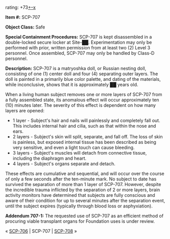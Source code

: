 rating: +73[+](javascript:; "I like it")[–](javascript:; "I don't like it")[x](javascript:; "Cancel my vote")

**Item #:** SCP-707

**Object Class:** Safe

**Special Containment Procedures:** SCP-707 is kept disassembled in a double-locked secure locker at Site-██. Experimentation may only be performed with prior, written permission from at least two (2) Level 3 personnel. Once assembled, SCP-707 may only be handled by Class-D personnel.

**Description:** SCP-707 is a matryoshka doll, or Russian nesting doll, consisting of one (1) center doll and four (4) separating outer layers. The doll is painted in a primarily blue color palette, and dating of the materials, while inconclusive, shows that it is approximately ██ years old.

When a living human subject removes one or more layers of SCP-707 from a fully assembled state, its anomalous effect will occur approximately ten (10) minutes later. The severity of this effect is dependent on how many layers are opened:

*   1 layer - Subject's hair and nails will painlessly and completely fall out. This includes internal hair and cilia, such as that within the nose and ears.
*   2 layers - Subject's skin will split, separate, and fall off. The loss of skin is painless, but exposed internal tissue has been described as being very sensitive, and even a light touch can cause bleeding.
*   3 layers - Subject's muscles will detach from connective tissue, including the diaphragm and heart.
*   4 layers - Subject's organs separate and detach.

These effects are cumulative and sequential, and will occur over the course of only a few seconds after the ten-minute mark. No subject to date has survived the separation of more than 1 layer of SCP-707. However, despite the incredible trauma inflicted by the separation of 2 or more layers, brain activity monitors have determined that subjects are fully conscious and aware of their condition for up to several minutes after the separation event, until the subject expires (typically through blood loss or asphyxiation).

**Addendum 707-1:** The requested use of SCP-707 as an efficient method of procuring viable transplant organs for Foundation uses is under review.

« [SCP-706](/scp-706) | SCP-707 | [SCP-708](/scp-708) »
